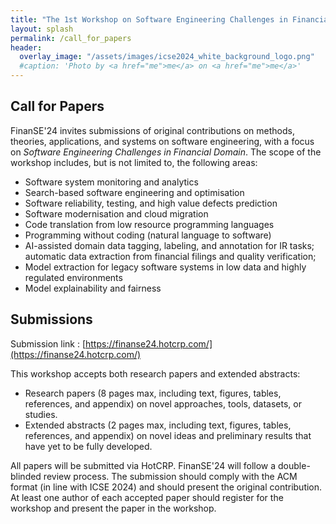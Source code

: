 ```yaml
---
title: "The 1st Workshop on Software Engineering Challenges in Financial Firms (FinanSE)"
layout: splash
permalink: /call_for_papers
header:
  overlay_image: "/assets/images/icse2024_white_background_logo.png"
  #caption: 'Photo by <a href="me">me</a> on <a href="me">me</a>'
---
```


<h2>Call for Papers</h2>

FinanSE'24 invites submissions of original contributions on methods, theories, applications, and systems on software engineering, with a focus on *Software Engineering Challenges in Financial Domain*. The scope of the workshop includes, but is not limited to, the following areas:

- Software system monitoring and analytics
- Search-based software engineering and optimisation 
- Software reliability, testing, and high value defects prediction
- Software modernisation and cloud migration
- Code translation from low resource programming languages
- Programming without coding (natural language to software)
- AI-assisted domain data tagging, labeling, and annotation for IR tasks;  automatic data extraction from financial filings and quality verification; 
- Model extraction for legacy software systems in low data and highly regulated environments
- Model explainability and fairness


<h2>Submissions</h2>

Submission link : [https://finanse24.hotcrp.com/](https://finanse24.hotcrp.com/)

This workshop accepts both research papers and extended abstracts:
- Research papers (8 pages max, including text, figures, tables, references, and appendix) on novel approaches, tools, datasets, or studies.
- Extended abstracts (2 pages max, including text, figures, tables, references, and appendix) on novel ideas and preliminary results that have yet to be fully developed.

All papers will be submitted via HotCRP. FinanSE'24 will follow a double-blinded review process. The submission should comply with the ACM format (in line with ICSE 2024) and should present the original contribution. At least one author of each accepted paper should register for the workshop and present the paper in the workshop.
